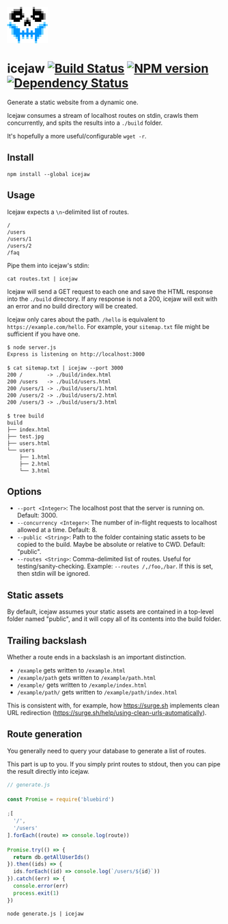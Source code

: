 
![skull](skull.png)

# icejaw [![Build Status](https://travis-ci.org/danneu/icejaw.svg?branch=master)](https://travis-ci.org/danneu/icejaw) [![NPM version](https://badge.fury.io/js/icejaw.svg)](http://badge.fury.io/js/icejaw) [![Dependency Status](https://david-dm.org/danneu/icejaw.svg)](https://david-dm.org/danneu/icejaw)

Generate a static website from a dynamic one.

Icejaw consumes a stream of localhost routes on stdin, crawls them
concurrently, and spits the results into a `./build` folder.

It's hopefully a more useful/configurable `wget -r`.

## Install

    npm install --global icejaw

## Usage

Icejaw expects a `\n`-delimited list of routes.

    /
    /users
    /users/1
    /users/2
    /faq

Pipe them into icejaw's stdin:

    cat routes.txt | icejaw


Icejaw will send a GET request to each one and save the HTML
response into the `./build` directory.
If any response is not a 200, icejaw will exit with an error
and no build directory will be created.

Icejaw only cares about the path. `/hello` is equivalent to
`https://example.com/hello`. For example, your `sitemap.txt`
file might be sufficient if you have one.

    $ node server.js
    Express is listening on http://localhost:3000

    $ cat sitemap.txt | icejaw --port 3000
    200 /        -> ./build/index.html
    200 /users   -> ./build/users.html
    200 /users/1 -> ./build/users/1.html
    200 /users/2 -> ./build/users/2.html
    200 /users/3 -> ./build/users/3.html

    $ tree build
    build
    ├── index.html
    ├── test.jpg
    ├── users.html
    └── users
        ├── 1.html
        ├── 2.html
        └── 3.html

## Options

- `--port <Integer>`: The localhost post that the server is running on. Default: 3000.
- `--concurrency <Integer>`: The number of in-flight requests to localhost allowed at a time. Default: 8.
- `--public <String>`: Path to the folder containing static assets to be copied to the build. Maybe be absolute or relative to CWD. Default: "public".
- `--routes <String>`: Comma-delimited list of routes. Useful for testing/sanity-checking. Example: `--routes /,/foo,/bar`. If this is set, then stdin will be ignored.

## Static assets

By default, icejaw assumes your static assets are contained in a top-level
folder named "public", and it will copy all of its contents into the build folder.

## Trailing backslash

Whether a route ends in a backslash is an important distinction.

- `/example` gets written to `/example.html`
- `/example/path` gets written to `/example/path.html`
- `/example/` gets written to `/example/index.html`
- `/example/path/` gets written to `/example/path/index.html`

This is consistent with, for example, how <https://surge.sh> implements
clean URL redirection (https://surge.sh/help/using-clean-urls-automatically).

## Route generation

You generally need to query your database to generate a list of routes.

This part is up to you. If you simply print routes to stdout, then you can
pipe the result directly into icejaw.

``` javascript
// generate.js

const Promise = require('bluebird')

;[
  '/',
  '/users'
].forEach((route) => console.log(route))

Promise.try(() => {
  return db.getAllUserIds()
}).then((ids) => {
  ids.forEach((id) => console.log(`/users/${id}`))
}).catch((err) => {
  console.error(err)
  process.exit(1)
})

```

    node generate.js | icejaw
